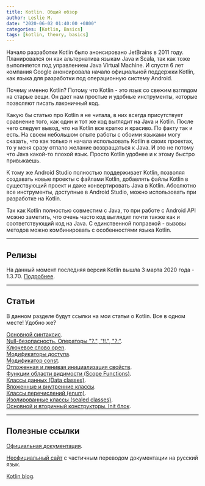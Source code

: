 ```yaml
---
title: Kotlin. Общий обзор
author: Leslie M.
date: "2020-06-02 01:40:00 +0800"
categories: [Kotlin, Basics]
tags: [kotlin, theory, basics]
---
```


Начало разработки Kotlin было анонсировано JetBrains в 2011 году.
Планировался он как альтернатива языкам Java и Scala, так как тоже выполняется
под управлением Java Virtual Machine. И спустя 6 лет компания Google
анонсировала начало официальной поддержки Kotlin, как языка для разработки под
операционную систему Android.

Почему именно Kotlin? Потому что Kotlin - это язык со свежим взглядом на
старые вещи. Он дает нам простые и удобные инструменты, которые позволяют
писать лаконичный код.

Какую бы статью про Kotlin я не читала, в них всегда присутствует сравнение
того, как один и тот же код выглядит на Java и Kotlin. После чего следует
вывод, что на Kotlin все кратко и красиво. По факту так и есть. На своем
небольшом опыте работы с обоими языками могу сказать, что как только я начала
использовать Kotlin в своих проектах, то у меня сразу отпало желание
возвращаться к Java. И это не потому что Java какой-то плохой язык. Просто
Kotlin удобнее и к этому быстро привыкаешь.

К тому же Android Studio полностью поддерживает Kotlin, позволяя создавать новые
проекты с файлами Kotlin, добавлять файлы Kotlin в существующий проект и даже
конвертировать Java в Kotlin. Абсолютно все инструменты, доступные в Android
Studio, можно использовать при разработке на Kotlin.

Так как Kotlin полностью совместим с Java, то при работе с Android API можно
заметить, что очень часто код выглядит почти также как и соответствующий код
на Java. С единственной поправкой - вызовы методов можно комбинировать с
особенностями языка Kotlin.

***

## Релизы

На данный момент последняя версия Kotlin вышла 3 марта 2020 года - 1.3.70.
[Подробнее](https://blog.jetbrains.com/kotlin/2020/03/kotlin-1-3-70-released/ "blog.jetbrains.com").

***

## Статьи

В данном разделе будут ссылки на мои статьи о Kotlin. Все в одном месте! Удобно же?

[Основной синтаксис](https://bimlibik.github.io/posts/kotlin-basic-syntax/). <br>
[Null-безопасность. Операторы "?.", "!!.", "?:"](https://bimlibik.github.io/posts/kotlin-null-safety/). <br>
[Ключевое слово open](https://bimlibik.github.io/posts/kotlin-open-keyword/). <br>
[Модификаторы доступа](https://bimlibik.github.io/posts/kotlin-visibility-modifiers/). <br>
[Модификатор const](https://bimlibik.github.io/posts/kotlin-const-modifier/). <br>
[Отложенная и ленивая инициализация свойств](https://bimlibik.github.io/posts/kotlin-lateinit-and-lazy/). <br>
[Функции области видимости (Scope Functions)](https://bimlibik.github.io/posts/kotlin-scope-functions/). <br>
[Классы данных (Data classes)](https://bimlibik.github.io/posts/kotlin-data-classes/). <br>
[Вложенные и внутренние классы](https://bimlibik.github.io/posts/kotlin-nested-and-inner-clesses/). <br>
[Классы перечислений (enum)](https://bimlibik.github.io/posts/kotlin-enum-classes/). <br>
[Изолированные классы (sealed classes)](https://bimlibik.github.io/posts/kotlin-sealed-classes/). <br>
[Основной и вторичный конструкторы. Init блок](https://bimlibik.github.io/posts/kotlin-constructors-and-init-block/). <br>

***

## Полезные ссылки

[Официальная документация](https://kotlinlang.org/docs/reference/ "kotlinlang.org").

[Неофициальный сайт](https://kotlinlang.ru/ "kotlinlang.ru") с частичным переводом документации на русский язык.

[Kotlin blog](https://blog.jetbrains.com/kotlin/ "blog.jetbrains.com").
